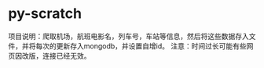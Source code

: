 # py-scratch
项目说明：爬取机场，航班电影名，列车号，车站等信息，然后将这些数据存入文件，并将每次的更新存入mongodb，并设置自增id。
注意：时间过长可能有些网页因改版，连接已经无效。